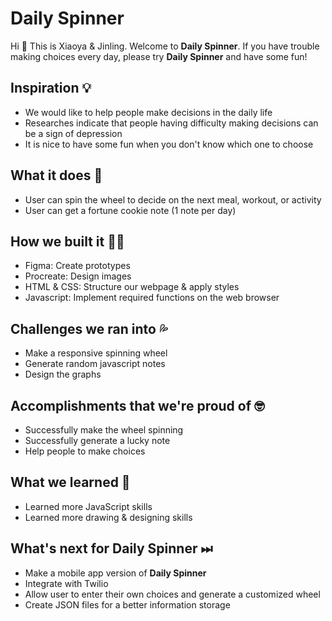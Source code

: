 # Daily Spinner
Hi 👋 This is Xiaoya & Jinling. Welcome to **Daily Spinner**. If you have trouble making choices every day, please try **Daily Spinner** and have some fun!

## Inspiration 💡
- We would like to help people make decisions in the daily life
- Researches indicate that people having difficulty making decisions can be a sign of depression
- It is nice to have some fun when you don't know which one to choose

## What it does 🧩
- User can spin the wheel to decide on the next meal, workout, or activity
- User can get a fortune cookie note (1 note per day)

## How we built it 👩‍💻
- Figma: Create prototypes
- Procreate: Design images
- HTML & CSS: Structure our webpage & apply styles
- Javascript: Implement required functions on the web browser

## Challenges we ran into 💦
- Make a responsive spinning wheel
- Generate random javascript notes
- Design the graphs

## Accomplishments that we're proud of 🤓
- Successfully make the wheel spinning
- Successfully generate a lucky note
- Help people to make choices

## What we learned 🔖
- Learned more JavaScript skills
- Learned more drawing & designing skills

## What's next for Daily Spinner ⏭
- Make a mobile app version of **Daily Spinner**
- Integrate with Twilio 
- Allow user to enter their own choices and generate a customized wheel
- Create JSON files for a better information storage
